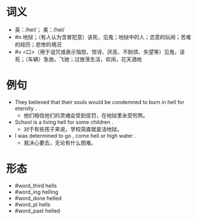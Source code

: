 # 词义
- 英：/hel/； 美：/hel/
- #n 地狱；（有人认为含冒犯意）该死，见鬼；地狱中的人；恣意的玩闹；苦难的经历；悲惨的境况
- #v <口>（用于诅咒或表示恼怒、惊讶、厌恶、不耐烦、失望等）见鬼，该死；（车辆）急驰，飞驰；过放荡生活，欢闹，花天酒地
# 例句
- They believed that their souls would be condemned to burn in hell for eternity .
	- 他们相信他们的灵魂会受到惩罚，在地狱里永受煎熬。
- School is a living hell for some children .
	- 对于有些孩子来说，学校简直就是活地狱。
- I was determined to go , come hell or high water .
	- 我决心要去，无论有什么困难。
# 形态
- #word_third hells
- #word_ing helling
- #word_done helled
- #word_pl hells
- #word_past helled
